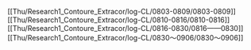 [[Thu/Research1_Contoure_Extracor/log-CL/0803-0809/0803-0809]]
[[Thu/Research1_Contoure_Extracor/log-CL/0810-0816/0810-0816]]
[[Thu/Research1_Contoure_Extracor/log-CL/0816-0830/0816——0830]]
[[Thu/Research1_Contoure_Extracor/log-CL/0830～0906/0830～0906]]